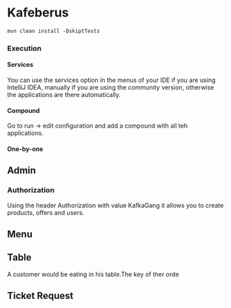 # Kafeberus
 
``mvn clean install -DskiptTests``

### Execution
#### Services
You can use the services option in the menus of your IDE if you are using IntelliJ IDEA,
manually if you are using the community version, otherwise the applications are there automatically.

#### Compound
Go to run -> edit configuration and add a compound with all teh applications.
#### One-by-one

## Admin
### Authorization
Using the header Authorization with value KafkaGang it allows you to create products, offers and users.

## Menu

## Table
A customer would be eating in his table.The key of ther orde
## Ticket Request

